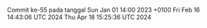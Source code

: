 Commit ke-55 pada tanggal Sun Jan 01 14:00 2023 +0100
Fri Feb 16 14:43:06 UTC 2024
Thu Apr 18 15:25:36 UTC 2024

